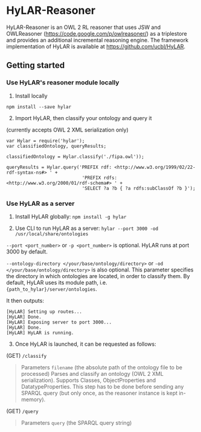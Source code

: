 # HyLAR-Reasoner #

HyLAR-Reasoner is an OWL 2 RL reasoner that uses JSW and OWLReasoner (https://code.google.com/p/owlreasoner/) as a triplestore and provides an additional incremental reasoning engine. The framework implementation of HyLAR is available at https://github.com/ucbl/HyLAR.

## Getting started ##

### Use HyLAR's reasoner module locally ###

1) Install locally

`npm install --save hylar`

2) Import HyLAR, then classify your ontology and query it

(currently accepts OWL 2 XML serialization only)

```
var Hylar = require('hylar');
var classifiedOntology, queryResults;

classifiedOntology = Hylar.classify('./fipa.owl'));

queryResults = Hylar.query('PREFIX rdf: <http://www.w3.org/1999/02/22-rdf-syntax-ns#> ' +
                            'PREFIX rdfs: <http://www.w3.org/2000/01/rdf-schema#> ' +
                            'SELECT ?a ?b { ?a rdfs:subClassOf ?b }');
```

### Use HyLAR as a server ###

1) Install HyLAR globally:
`npm install -g hylar`

2) Use CLI to run HyLAR as a server:
`hylar --port 3000 -od /usr/local/share/ontologies`

`--port <port_number>` or `-p <port_number>` is optional. HyLAR runs at port 3000 by default.

`--ontology-directory </your/base/ontology/directory>` or `-od </your/base/ontology/directory>` is also optional.
This parameter specifies the directory in which ontologies are located, in order to classify them. By default, HyLAR uses its module path, i.e. `{path_to_hylar}/server/ontologies`.

It then outputs:
```
[HyLAR] Setting up routes...
[HyLAR] Done.
[HyLAR] Exposing server to port 3000...
[HyLAR] Done.
[HyLAR] HyLAR is running.
```

3) Once HyLAR is launched, it can be requested as follows:

(GET) `/classify`
> Parameters
`filename` (the absolute path of the ontology file to be processed)
Parses and classify an ontology (OWL 2 XML serialization). Supports Classes, ObjectProperties and DatatypeProperties. This step has to be done before sending any SPARQL query (but only once, as the reasoner instance is kept in-memory).

(GET) `/query`
> Parameters
`query` (the SPARQL query string)